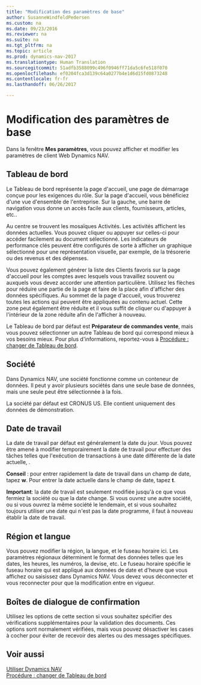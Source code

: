 ```yaml
---
title: "Modification des paramètres de base"
author: SusanneWindfeldPedersen
ms.custom: na
ms.date: 09/23/2016
ms.reviewer: na
ms.suite: na
ms.tgt_pltfrm: na
ms.topic: article
ms.prod: dynamics-nav-2017
ms.translationtype: Human Translation
ms.sourcegitcommit: 51adfb3588099c496f0946ff71da5c6fe518f070
ms.openlocfilehash: ef0204fca3d139c64a0277b4e1d6d15fd0873248
ms.contentlocale: fr-fr
ms.lasthandoff: 06/26/2017

---
```


# <a name="changing-basic-settings"></a>Modification des paramètres de base
Dans la fenêtre **Mes paramètres**, vous pouvez afficher et modifier les paramètres de client Web Dynamics NAV.  

## <a name="role-center"></a>Tableau de bord
Le Tableau de bord représente la page d'accueil, une page de démarrage conçue pour les exigences du rôle. Sur la page d'accueil, vous bénéficiez d'une vue d'ensemble de l'entreprise. Sur la gauche, une barre de navigation vous donne un accès facile aux clients, fournisseurs, articles, etc..

Au centre se trouvent les mosaïques Activités. Les activités affichent les données actuelles. Vous pouvez cliquer ou appuyer sur celles-ci pour accéder facilement au document sélectionné. Les indicateurs de performance clés peuvent être configurés de sorte à afficher un graphique sélectionné pour une représentation visuelle, par exemple, de la trésorerie ou des revenus et des dépenses.

Vous pouvez également générer la liste des Clients favoris sur la page d'accueil pour les comptes avec lesquels vous travaillez souvent ou auxquels vous devez accorder une attention particulière. Utilisez les flèches pour réduire une partie de la page et faire de la place afin d'afficher des données spécifiques. Au sommet de la page d'accueil, vous trouverez toutes les actions qui peuvent être appliquées au contenu actuel. Cette zone peut également être réduite et il vous suffit de cliquer ou d'appuyer à l'intérieur de la zone réduite afin de l'afficher à nouveau.

Le Tableau de bord par défaut est **Préparateur de commandes vente**, mais vous pouvez sélectionner un autre Tableau de bord qui correspond mieux à vos besoins mieux. Pour plus d'informations, reportez-vous à [Procédure : changer de Tableau de bord](ui-change-role.md).

## <a name="company"></a>Société
Dans Dynamics NAV, une société fonctionne comme un conteneur de données. Il peut y avoir plusieurs sociétés dans une seule base de données, mais une seule peut être sélectionnée à la fois.

La société par défaut est CRONUS US. Elle contient uniquement des données de démonstration.   

## <a name="work-date"></a>Date de travail
La date de travail par défaut est généralement la date du jour. Vous pouvez être amené à modifier temporairement la date de travail pour effectuer des tâches telles que l'exécution de transactions à une date différente de la date actuelle, .

**Conseil** : pour entrer rapidement la date de travail dans un champ de date, tapez **w**. Pour entrer la date actuelle dans le champ de date, tapez **t**.

**Important**: la date de travail est seulement modifiée jusqu'à ce que vous fermiez la société ou que la date change. Si vous ouvrez une autre société, ou si vous ouvrez la même société le lendemain, et si vous souhaitez toujours utiliser une date qui n'est pas la date programme, il faut à nouveau établir la date de travail.

## <a name="region-and-language"></a>Région et langue
Vous pouvez modifier la région, la langue, et le fuseau horaire ici. Les paramètres régionaux déterminent le format des données telles que les dates, les heures, les numéros, la devise, etc. Le fuseau horaire spécifie le fuseau horaire qui est appliqué aux données de date et d'heure que vous affichez ou saisissez dans Dynamics NAV. Vous devez vous déconnecter et vous reconnecter pour que la modification entre en vigueur.

## <a name="confirmation-dialogs"></a>Boîtes de dialogue de confirmation
Utilisez les options de cette section si vous souhaitez spécifier des vérifications supplémentaires pour la validation des documents. Ces options sont normalement vérifiées, mais vous pouvez désactiver les cases à cocher pour éviter de recevoir des alertes ou des messages spécifiques.

## <a name="see-also"></a>Voir aussi
[Utiliser Dynamics NAV](ui-work-product.md)  
[Procédure : changer de Tableau de bord](ui-change-role.md)  

